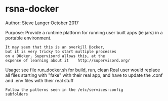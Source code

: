 # rsna-docker

Author: Steve Langer October 2017

Purpose: Provide a runtime platform for
	running user built apps (ie jars)
	in a portable environment.

	It may seem that this is an overkill Docker,
	but it is very tricky to start multiple processes
	on a DOcker. Supervisord allows this, at the 
	expense of learning about it 	http://supervisord.org/

Usage: see file run_docker.sh for build, run, clean
	Real user would replace all files starting with "fake"
	with their real app, and have to update the .conf
	and .env files with their real stuff

	Follow the patterns seen in the /etc/services-config
	subfolders


